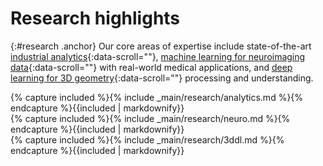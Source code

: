 # Research highlights
{:#research .anchor}
Our core areas of expertise include
state-of-the-art [industrial analytics](#analytics-team){:data-scroll=""},
[machine learning for neuroimaging data](#neuro-team){:data-scroll=""} with real-world medical applications,
and [deep learning for 3D geometry](#threeddl-team){:data-scroll=""} processing and understanding.


<section id='analytics-team-section'>
{% capture included %}{% include _main/research/analytics.md %}{% endcapture %}{{included | markdownify}}
</section>
<section id='neuro-team-section'>
{% capture included %}{% include _main/research/neuro.md %}{% endcapture %}{{included | markdownify}}
</section>
<section id='threeddl-team-section'>
{% capture included %}{% include _main/research/3ddl.md %}{% endcapture %}{{included | markdownify}}
</section>
